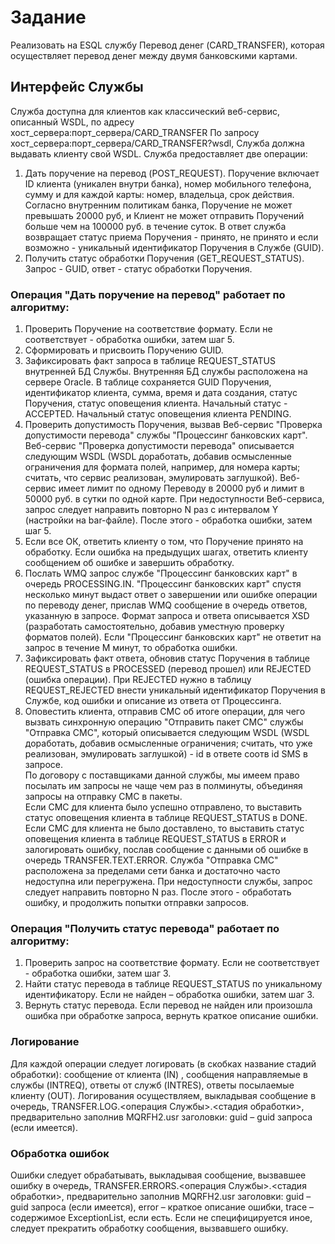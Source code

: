 # Задание	 
Реализовать на ESQL службу Перевод денег (CARD_TRANSFER), которая осуществляет перевод денег между двумя банковскими картами.
	 
## Интерфейс Службы
 
Служба доступна для клиентов как классический веб-сервис, описанный WSDL, по адресу	 хост_cервера:порт_сервера/CARD_TRANSFER 
По запросу хост_cервера:порт_сервера/CARD_TRANSFER?wsdl, Служба должна выдавать клиенту свой WSDL.
Служба предоставляет две операции:
 
1. Дать поручение на перевод (POST_REQUEST). Поручение включает ID клиента (уникален внутри банка), номер мобильного телефона, сумму и для каждой карты: номер, владельца, срок действия. 
Согласно внутренним политикам банка, Поручение не может превышать 20000 руб, и Клиент не может отправить Поручений больше чем на 100000 руб. в течение суток. 
В ответ служба возвращает статус приема Поручения - принято, не принято и если возможно - уникальный идентификатор Поручения в Службе (GUID). 	 
2. Получить статус обработки Поручения (GET_REQUEST_STATUS). Запрос - GUID, ответ - статус обработки Поручения.
	 
### Операция "Дать поручение на перевод" работает по алгоритму:

1. Проверить Поручение на соответствие формату. Если не соответствует - обработка ошибки, затем шаг 5.
2. Сформировать и присвоить Поручению GUID.
3. Зафиксировать факт запроса в таблице REQUEST_STATUS внутренней БД Службы. Внутренняя БД службы расположена на сервере Oracle. 
В таблице сохраняется GUID Поручения, идентификатор клиента, сумма, время и дата создания, статус Поручения, статус оповещения клиента. Начальный статус - ACCEPTED. Начальный статус оповещения клиента PENDING.
4. Проверить допустимость Поручения, вызвав Веб-сервис "Проверка допустимости перевода" службы "Процессинг банковских карт". 
Веб-сервис "Проверка допустимости перевода" описывается следующим WSDL (WSDL доработать, добавив осмысленные ограничения для формата полей, например, для номера карты; считать, что сервис реализован, эмулировать заглушкой). Веб-сервис имеет лимит по одному Переводу в 20000 руб и лимит в 50000 руб. в сутки по одной карте.
При недоступности Веб-сервиса, запрос следует направить повторно N раз с интервалом Y (настройки на bar-файле). После этого - обработка ошибки, затем шаг 5.
5. Если все ОК, ответить клиенту о том, что Поручение принято на обработку. 
Если ошибка на предыдущих шагах, ответить клиенту сообщением об ошибке и завершить обработку.
6. Послать WMQ запрос службе "Процессинг банковских карт" в очередь PROCESSING.IN. 
"Процессинг банковских карт" спустя несколько минут выдаст ответ о завершении или ошибке операции по переводу денег, прислав WMQ сообщение в очередь ответов, указанную в запросе. 
Формат запроса и ответа описывается XSD (разработать самостоятельно, добавив уместную проверку форматов полей).
Если "Процессинг банковских карт" не ответит на запрос в течение M минут, то обработка ошибки.
7. Зафиксировать факт ответа, обновив статус Поручения в таблице REQUEST_STATUS в PROCESSED (перевод прошел) или REJECTED (ошибка операции). 
При REJECTED нужно в таблицу REQUEST_REJECTED внести уникальный идентификатор Поручения в Службе, код ошибки и описание из ответа от Процессинга.
8. Оповестить клиента, отправив СМС об итоге операции, для чего вызвать синхронную операцию "Отправить пакет СМС" службы "Отправка СМС", который описывается следующим WSDL (WSDL доработать, добавив осмысленные ограничения; считать, что уже реализован, эмулировать заглушкой) - id в ответе соотв id SMS в запросе.	 
По договору с поставщиками данной службы, мы имеем право посылать им запросы не чаще чем раз в полминуты, объединяя запросы на отправку СМС в пакеты. 	 
Если СМС для клиента было успешно отправлено, то выставить статус оповещения клиента в таблице REQUEST_STATUS в DONE. 
Если СМС для клиента не было доставлено, то выставить статус оповещения клиента в таблице REQUEST_STATUS в ERROR и залогировать ошибку, послав сообщение c данными об ошибке в очередь TRANSFER.ТЕXT.ERROR. 
Служба "Отправка СМС" расположена за пределами сети банка и достаточно часто недоступна или перегружена. 
При недоступности службы, запрос следует направить повторно N раз. После этого - обработать ошибку, и продолжить попытки отправки запросов.

### Операция "Получить статус перевода" работает по алгоритму:
1. Проверить запрос на соответствие формату. Если не соответствует - обработка ошибки, затем шаг 3.
2. Найти статус перевода в таблице REQUEST_STATUS по уникальному идентификатору. Если не найден – обработка ошибки, затем шаг 3.
3. Вернуть статус перевода.
Если перевод не найден или произошла ошибка при обработке запроса, вернуть краткое описание ошибки.

### Логирование

Для каждой операции следует логировать (в скобках название стадий обработки): сообщение от клиента (IN) , сообщения направляемые в службы (INTREQ), ответы от служб (INTRES), ответы посылаемые клиенту (OUT). 
Логирования осуществляем, выкладывая сообщение в очередь, TRANSFER.LOG.<операция Службы>.<стадия обработки>, предварительно заполнив MQRFH2.usr заголовки: guid – guid запроса (если имеется).

### Обработка ошибок
Ошибки следует обрабатывать, выкладывая сообщение, вызвавшее ошибку в очередь, TRANSFER.ERRORS.<операция Службы>.<стадия обработки>, предварительно заполнив MQRFH2.usr заголовки: guid – guid запроса (если имеется), error – краткое описание ошибки, trace – содержимое ExceptionList, если есть. 
Если не специфицируется иное, следует прекратить обработку сообщения, вызвавшего ошибку.
